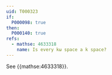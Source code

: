 ```yaml
---
uid: T000323
if:
  P000098: true
then:
  P000140: true
refs:
  - mathse: 4633318
    name: Is every kω space a k space?
---
```


See {{mathse:4633318}}.

